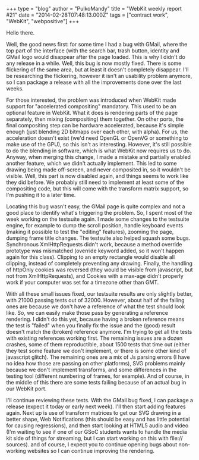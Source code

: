 +++
type = "blog"
author = "PulkoMandy"
title = "WebKit weekly report #21"
date = "2014-02-28T07:48:13.000Z"
tags = ["contract work", "WebKit", "webpositive"]
+++

Hello there.

Well, the good news first: for some time I had a bug with GMail, where the top part of the interface (with the search bar, trash button, identity and GMail logo would disappear after the page loaded. This is why I didn't do any release in a while. Well, this bug is now mostly fixed. There is some flickering of the same area, but at least it doesn't completely disappear. I'll be researching the flickering, however it isn't an usability problem anymore, so I can package a release with all the improvements done over the last weeks.
<!--break-->
For those interested, the problem was introduced when WebKit made support for "accelerated compositing" mandatory. This used to be an optional feature in WebKit. What it does is rendering parts of the page separately, then mixing (compositing) them together. On other ports, the final compositing step can be hardware accelerated, because it's simple enough (just blending 2D bitmaps over each other, with alpha). For us, the acceleration doesn't exist (we'd need OpenGL or OpenVG or something to make use of the GPU), so this isn't as interesting. However, it's still possible to do the blending in software, which is what WebKit now requires us to do. Anyway, when merging this change, I made a mistake and partially enabled another feature, which we didn't actually implement. This led to some drawing being made off-screen, and never composited in, so it wouldn't be visible. Well, this part is now disabled again, and things seems to work like they did before. We probably still need to implement at least some of the compositing code, but this will come with the transform matrix support, so I'm pushing it to a later time.

Locating this bug wasn't easy, the GMail page is quite complex and not a good place to identify what's triggering the problem. So, I spent most of the week working on the testsuite again. I made some changes to the testsuite engine, for example to dump the scroll position, handle keyboard events (making it possible to test the "editing" features), zooming the page, dumping frame title changes. The testsuite also helped squash some bugs. Synchronous XmlHttpRequests didn't work, because a method override prototype was mismatched (override keyword added, so it won't happen again for this class). Clipping to an empty rectangle would disable all clipping, instead of completely preventing any drawing. Finally, the handling of httpOnly cookies was reversed (they would be visible from javascript, but not from XmlHttpRequests), and Cookies with a max-age didn't properly work if your computer was set for a timezone other than GMT.

With all these small issues fixed, our testsuite results are only slightly better, with 21000 passing tests out of 32000. However, about half of the failing ones are because we don't have a reference of what the test should look like. So, we can easily make those pass by generating a reference rendering. I didn't do this yet, because having a broken reference means the test is "failed" when you finally fix the issue and the (good) result doesn't match the (broken) reference anymore. I'm trying to get all the tests with existing references working first. The remaining issues are a dozen crashes, some of them reproductible, about 1500 tests that time out (either they test some feature we don't implement, or there is some other kind of javascript glitch). The remaining ones are a mix of Js parsing errors (I have no idea how those are passing on other platforms), SVG problems mainly because we don't implement transforms, and some differences in the testing tool (different numbering of frames, for example). And of course, in the middle of this there are some tests failing because of an actual bug in our WebKit port.

I'll continue reviewing these tests. With the GMail bug fixed, I can package a release (expect it today or early next week). I'll then start adding features again. Next up is use of transform matrices to get our SVG drawing in a better shape, Web Notifications (this should be easy and has little potential for causing regressions), and then start looking at HTML5 audio and video (I'm waiting to see if one of our GSoC students wants to handle the media kit side of things for streaming, but I can start working on this with file:// sources). and of course, I expect you to continue opening bugs about non-working websites so I can continue improving the rendering.